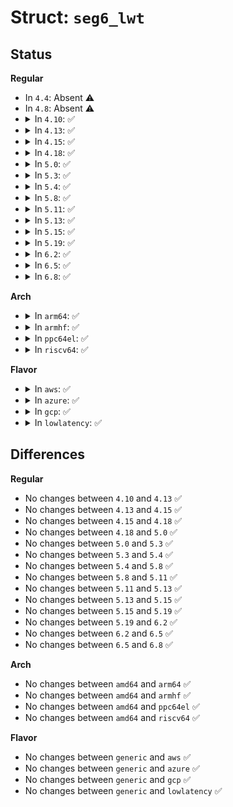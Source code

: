 # Struct: <code>seg6_lwt</code>

## Status
<b>Regular</b>
<ul>
<li>
In <code>4.4</code>: Absent ⚠️
</li>
<li>
In <code>4.8</code>: Absent ⚠️
</li>
<li>
<details>
<summary>In <code>4.10</code>: ✅</summary>

```c
struct seg6_lwt {
    struct dst_cache cache;
    struct seg6_iptunnel_encap tuninfo[0];
};
```
</details>
</li>
<li>
<details>
<summary>In <code>4.13</code>: ✅</summary>

```c
struct seg6_lwt {
    struct dst_cache cache;
    struct seg6_iptunnel_encap tuninfo[0];
};
```
</details>
</li>
<li>
<details>
<summary>In <code>4.15</code>: ✅</summary>

```c
struct seg6_lwt {
    struct dst_cache cache;
    struct seg6_iptunnel_encap tuninfo[0];
};
```
</details>
</li>
<li>
<details>
<summary>In <code>4.18</code>: ✅</summary>

```c
struct seg6_lwt {
    struct dst_cache cache;
    struct seg6_iptunnel_encap tuninfo[0];
};
```
</details>
</li>
<li>
<details>
<summary>In <code>5.0</code>: ✅</summary>

```c
struct seg6_lwt {
    struct dst_cache cache;
    struct seg6_iptunnel_encap tuninfo[0];
};
```
</details>
</li>
<li>
<details>
<summary>In <code>5.3</code>: ✅</summary>

```c
struct seg6_lwt {
    struct dst_cache cache;
    struct seg6_iptunnel_encap tuninfo[0];
};
```
</details>
</li>
<li>
<details>
<summary>In <code>5.4</code>: ✅</summary>

```c
struct seg6_lwt {
    struct dst_cache cache;
    struct seg6_iptunnel_encap tuninfo[0];
};
```
</details>
</li>
<li>
<details>
<summary>In <code>5.8</code>: ✅</summary>

```c
struct seg6_lwt {
    struct dst_cache cache;
    struct seg6_iptunnel_encap tuninfo[0];
};
```
</details>
</li>
<li>
<details>
<summary>In <code>5.11</code>: ✅</summary>

```c
struct seg6_lwt {
    struct dst_cache cache;
    struct seg6_iptunnel_encap tuninfo[0];
};
```
</details>
</li>
<li>
<details>
<summary>In <code>5.13</code>: ✅</summary>

```c
struct seg6_lwt {
    struct dst_cache cache;
    struct seg6_iptunnel_encap tuninfo[0];
};
```
</details>
</li>
<li>
<details>
<summary>In <code>5.15</code>: ✅</summary>

```c
struct seg6_lwt {
    struct dst_cache cache;
    struct seg6_iptunnel_encap tuninfo[0];
};
```
</details>
</li>
<li>
<details>
<summary>In <code>5.19</code>: ✅</summary>

```c
struct seg6_lwt {
    struct dst_cache cache;
    struct seg6_iptunnel_encap tuninfo[0];
};
```
</details>
</li>
<li>
<details>
<summary>In <code>6.2</code>: ✅</summary>

```c
struct seg6_lwt {
    struct dst_cache cache;
    struct seg6_iptunnel_encap tuninfo[0];
};
```
</details>
</li>
<li>
<details>
<summary>In <code>6.5</code>: ✅</summary>

```c
struct seg6_lwt {
    struct dst_cache cache;
    struct seg6_iptunnel_encap tuninfo[0];
};
```
</details>
</li>
<li>
<details>
<summary>In <code>6.8</code>: ✅</summary>

```c
struct seg6_lwt {
    struct dst_cache cache;
    struct seg6_iptunnel_encap tuninfo[0];
};
```
</details>
</li>
</ul>
<b>Arch</b>
<ul>
<li>
<details>
<summary>In <code>arm64</code>: ✅</summary>

```c
struct seg6_lwt {
    struct dst_cache cache;
    struct seg6_iptunnel_encap tuninfo[0];
};
```
</details>
</li>
<li>
<details>
<summary>In <code>armhf</code>: ✅</summary>

```c
struct seg6_lwt {
    struct dst_cache cache;
    struct seg6_iptunnel_encap tuninfo[0];
};
```
</details>
</li>
<li>
<details>
<summary>In <code>ppc64el</code>: ✅</summary>

```c
struct seg6_lwt {
    struct dst_cache cache;
    struct seg6_iptunnel_encap tuninfo[0];
};
```
</details>
</li>
<li>
<details>
<summary>In <code>riscv64</code>: ✅</summary>

```c
struct seg6_lwt {
    struct dst_cache cache;
    struct seg6_iptunnel_encap tuninfo[0];
};
```
</details>
</li>
</ul>
<b>Flavor</b>
<ul>
<li>
<details>
<summary>In <code>aws</code>: ✅</summary>

```c
struct seg6_lwt {
    struct dst_cache cache;
    struct seg6_iptunnel_encap tuninfo[0];
};
```
</details>
</li>
<li>
<details>
<summary>In <code>azure</code>: ✅</summary>

```c
struct seg6_lwt {
    struct dst_cache cache;
    struct seg6_iptunnel_encap tuninfo[0];
};
```
</details>
</li>
<li>
<details>
<summary>In <code>gcp</code>: ✅</summary>

```c
struct seg6_lwt {
    struct dst_cache cache;
    struct seg6_iptunnel_encap tuninfo[0];
};
```
</details>
</li>
<li>
<details>
<summary>In <code>lowlatency</code>: ✅</summary>

```c
struct seg6_lwt {
    struct dst_cache cache;
    struct seg6_iptunnel_encap tuninfo[0];
};
```
</details>
</li>
</ul>

## Differences
<b>Regular</b>
<ul>
<li>
No changes between <code>4.10</code> and <code>4.13</code> ✅
</li>
<li>
No changes between <code>4.13</code> and <code>4.15</code> ✅
</li>
<li>
No changes between <code>4.15</code> and <code>4.18</code> ✅
</li>
<li>
No changes between <code>4.18</code> and <code>5.0</code> ✅
</li>
<li>
No changes between <code>5.0</code> and <code>5.3</code> ✅
</li>
<li>
No changes between <code>5.3</code> and <code>5.4</code> ✅
</li>
<li>
No changes between <code>5.4</code> and <code>5.8</code> ✅
</li>
<li>
No changes between <code>5.8</code> and <code>5.11</code> ✅
</li>
<li>
No changes between <code>5.11</code> and <code>5.13</code> ✅
</li>
<li>
No changes between <code>5.13</code> and <code>5.15</code> ✅
</li>
<li>
No changes between <code>5.15</code> and <code>5.19</code> ✅
</li>
<li>
No changes between <code>5.19</code> and <code>6.2</code> ✅
</li>
<li>
No changes between <code>6.2</code> and <code>6.5</code> ✅
</li>
<li>
No changes between <code>6.5</code> and <code>6.8</code> ✅
</li>
</ul>
<b>Arch</b>
<ul>
<li>
No changes between <code>amd64</code> and <code>arm64</code> ✅
</li>
<li>
No changes between <code>amd64</code> and <code>armhf</code> ✅
</li>
<li>
No changes between <code>amd64</code> and <code>ppc64el</code> ✅
</li>
<li>
No changes between <code>amd64</code> and <code>riscv64</code> ✅
</li>
</ul>
<b>Flavor</b>
<ul>
<li>
No changes between <code>generic</code> and <code>aws</code> ✅
</li>
<li>
No changes between <code>generic</code> and <code>azure</code> ✅
</li>
<li>
No changes between <code>generic</code> and <code>gcp</code> ✅
</li>
<li>
No changes between <code>generic</code> and <code>lowlatency</code> ✅
</li>
</ul>

